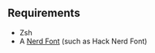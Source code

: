 ## Requirements

- Zsh
- A [Nerd Font](https://www.nerdfonts.com/font-downloads) (such as Hack Nerd Font)
